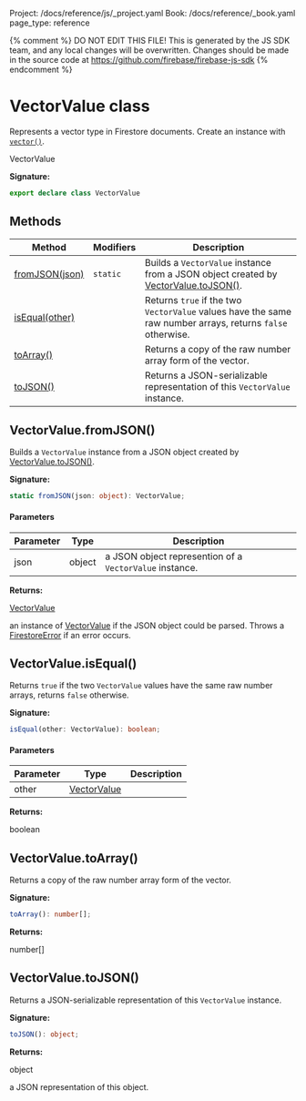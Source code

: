 Project: /docs/reference/js/_project.yaml
Book: /docs/reference/_book.yaml
page_type: reference

{% comment %}
DO NOT EDIT THIS FILE!
This is generated by the JS SDK team, and any local changes will be
overwritten. Changes should be made in the source code at
https://github.com/firebase/firebase-js-sdk
{% endcomment %}

# VectorValue class
Represents a vector type in Firestore documents. Create an instance with <code>[vector()](./firestore_.md#vector_0dbdaf2)</code>.

 VectorValue

<b>Signature:</b>

```typescript
export declare class VectorValue 
```

## Methods

|  Method | Modifiers | Description |
|  --- | --- | --- |
|  [fromJSON(json)](./firestore_.vectorvalue.md#vectorvaluefromjson) | <code>static</code> | Builds a <code>VectorValue</code> instance from a JSON object created by [VectorValue.toJSON()](./firestore_.vectorvalue.md#vectorvaluetojson)<!-- -->. |
|  [isEqual(other)](./firestore_.vectorvalue.md#vectorvalueisequal) |  | Returns <code>true</code> if the two <code>VectorValue</code> values have the same raw number arrays, returns <code>false</code> otherwise. |
|  [toArray()](./firestore_.vectorvalue.md#vectorvaluetoarray) |  | Returns a copy of the raw number array form of the vector. |
|  [toJSON()](./firestore_.vectorvalue.md#vectorvaluetojson) |  | Returns a JSON-serializable representation of this <code>VectorValue</code> instance. |

## VectorValue.fromJSON()

Builds a `VectorValue` instance from a JSON object created by [VectorValue.toJSON()](./firestore_.vectorvalue.md#vectorvaluetojson)<!-- -->.

<b>Signature:</b>

```typescript
static fromJSON(json: object): VectorValue;
```

#### Parameters

|  Parameter | Type | Description |
|  --- | --- | --- |
|  json | object | a JSON object represention of a <code>VectorValue</code> instance. |

<b>Returns:</b>

[VectorValue](./firestore_.vectorvalue.md#vectorvalue_class)

an instance of [VectorValue](./firestore_.vectorvalue.md#vectorvalue_class) if the JSON object could be parsed. Throws a [FirestoreError](./firestore_.firestoreerror.md#firestoreerror_class) if an error occurs.

## VectorValue.isEqual()

Returns `true` if the two `VectorValue` values have the same raw number arrays, returns `false` otherwise.

<b>Signature:</b>

```typescript
isEqual(other: VectorValue): boolean;
```

#### Parameters

|  Parameter | Type | Description |
|  --- | --- | --- |
|  other | [VectorValue](./firestore_.vectorvalue.md#vectorvalue_class) |  |

<b>Returns:</b>

boolean

## VectorValue.toArray()

Returns a copy of the raw number array form of the vector.

<b>Signature:</b>

```typescript
toArray(): number[];
```
<b>Returns:</b>

number\[\]

## VectorValue.toJSON()

Returns a JSON-serializable representation of this `VectorValue` instance.

<b>Signature:</b>

```typescript
toJSON(): object;
```
<b>Returns:</b>

object

a JSON representation of this object.

